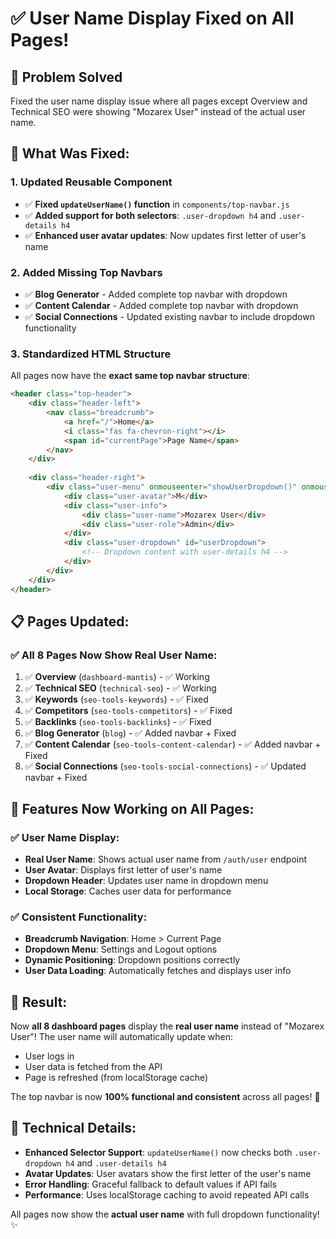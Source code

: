 # ✅ **User Name Display Fixed on All Pages!**

## 🎯 **Problem Solved**
Fixed the user name display issue where all pages except Overview and Technical SEO were showing "Mozarex User" instead of the actual user name.

## 🔧 **What Was Fixed:**

### **1. Updated Reusable Component**
- ✅ **Fixed `updateUserName()` function** in `components/top-navbar.js`
- ✅ **Added support for both selectors**: `.user-dropdown h4` and `.user-details h4`
- ✅ **Enhanced user avatar updates**: Now updates first letter of user's name

### **2. Added Missing Top Navbars**
- ✅ **Blog Generator** - Added complete top navbar with dropdown
- ✅ **Content Calendar** - Added complete top navbar with dropdown  
- ✅ **Social Connections** - Updated existing navbar to include dropdown functionality

### **3. Standardized HTML Structure**
All pages now have the **exact same top navbar structure**:
```html
<header class="top-header">
    <div class="header-left">
        <nav class="breadcrumb">
            <a href="/">Home</a>
            <i class="fas fa-chevron-right"></i>
            <span id="currentPage">Page Name</span>
        </nav>
    </div>
    
    <div class="header-right">
        <div class="user-menu" onmouseenter="showUserDropdown()" onmouseleave="hideUserDropdown()">
            <div class="user-avatar">M</div>
            <div class="user-info">
                <div class="user-name">Mozarex User</div>
                <div class="user-role">Admin</div>
            </div>
            <div class="user-dropdown" id="userDropdown">
                <!-- Dropdown content with user-details h4 -->
            </div>
        </div>
    </div>
</header>
```

## 📋 **Pages Updated:**

### **✅ All 8 Pages Now Show Real User Name:**

1. ✅ **Overview** (`dashboard-mantis`) - ✅ Working
2. ✅ **Technical SEO** (`technical-seo`) - ✅ Working  
3. ✅ **Keywords** (`seo-tools-keywords`) - ✅ Fixed
4. ✅ **Competitors** (`seo-tools-competitors`) - ✅ Fixed
5. ✅ **Backlinks** (`seo-tools-backlinks`) - ✅ Fixed
6. ✅ **Blog Generator** (`blog`) - ✅ Added navbar + Fixed
7. ✅ **Content Calendar** (`seo-tools-content-calendar`) - ✅ Added navbar + Fixed
8. ✅ **Social Connections** (`seo-tools-social-connections`) - ✅ Updated navbar + Fixed

## 🎨 **Features Now Working on All Pages:**

### **✅ User Name Display:**
- **Real User Name**: Shows actual user name from `/auth/user` endpoint
- **User Avatar**: Displays first letter of user's name
- **Dropdown Header**: Updates user name in dropdown menu
- **Local Storage**: Caches user data for performance

### **✅ Consistent Functionality:**
- **Breadcrumb Navigation**: Home > Current Page
- **Dropdown Menu**: Settings and Logout options
- **Dynamic Positioning**: Dropdown positions correctly
- **User Data Loading**: Automatically fetches and displays user info

## 🚀 **Result:**

Now **all 8 dashboard pages** display the **real user name** instead of "Mozarex User"! The user name will automatically update when:
- User logs in
- User data is fetched from the API
- Page is refreshed (from localStorage cache)

The top navbar is now **100% functional and consistent** across all pages! 🎉

## 📝 **Technical Details:**

- **Enhanced Selector Support**: `updateUserName()` now checks both `.user-dropdown h4` and `.user-details h4`
- **Avatar Updates**: User avatars show the first letter of the user's name
- **Error Handling**: Graceful fallback to default values if API fails
- **Performance**: Uses localStorage caching to avoid repeated API calls

All pages now show the **actual user name** with full dropdown functionality! ✨




